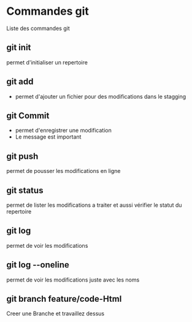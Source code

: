 # Commandes git

Liste des commandes git

## git init

permet d'initialiser un repertoire

## git add

- permet d'ajouter un fichier pour des modifications dans le stagging 

## git Commit

- permet d'enregistrer une modification
- Le message est important

## git push

permet de pousser les modifications en ligne

## git status

permet de lister les modifications a traiter et aussi vérifier le statut du repertoire

## git log

permet de voir les modifications

## git log --oneline

permet de voir les modifications juste avec les noms

## git branch feature/code-Html

Creer une Branche et travaillez dessus